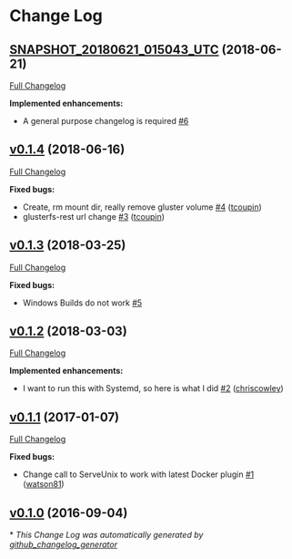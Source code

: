 # Change Log

## [SNAPSHOT_20180621_015043_UTC](https://github.com/amarkwalder/docker-volume-glusterfs/tree/SNAPSHOT_20180621_015043_UTC) (2018-06-21)
[Full Changelog](https://github.com/amarkwalder/docker-volume-glusterfs/compare/v0.1.4...SNAPSHOT_20180621_015043_UTC)

**Implemented enhancements:**

- A general purpose changelog is required [\#6](https://github.com/amarkwalder/docker-volume-glusterfs/issues/6)

## [v0.1.4](https://github.com/amarkwalder/docker-volume-glusterfs/tree/v0.1.4) (2018-06-16)
[Full Changelog](https://github.com/amarkwalder/docker-volume-glusterfs/compare/v0.1.3...v0.1.4)

**Fixed bugs:**

- Create, rm mount dir, really remove gluster volume [\#4](https://github.com/amarkwalder/docker-volume-glusterfs/pull/4) ([tcoupin](https://github.com/tcoupin))
- glusterfs-rest url change [\#3](https://github.com/amarkwalder/docker-volume-glusterfs/pull/3) ([tcoupin](https://github.com/tcoupin))

## [v0.1.3](https://github.com/amarkwalder/docker-volume-glusterfs/tree/v0.1.3) (2018-03-25)
[Full Changelog](https://github.com/amarkwalder/docker-volume-glusterfs/compare/v0.1.2...v0.1.3)

**Fixed bugs:**

- Windows Builds do not work [\#5](https://github.com/amarkwalder/docker-volume-glusterfs/issues/5)

## [v0.1.2](https://github.com/amarkwalder/docker-volume-glusterfs/tree/v0.1.2) (2018-03-03)
[Full Changelog](https://github.com/amarkwalder/docker-volume-glusterfs/compare/v0.1.1...v0.1.2)

**Implemented enhancements:**

- I want to run this with Systemd, so here is what I did [\#2](https://github.com/amarkwalder/docker-volume-glusterfs/pull/2) ([chriscowley](https://github.com/chriscowley))

## [v0.1.1](https://github.com/amarkwalder/docker-volume-glusterfs/tree/v0.1.1) (2017-01-07)
[Full Changelog](https://github.com/amarkwalder/docker-volume-glusterfs/compare/v0.1.0...v0.1.1)

**Fixed bugs:**

- Change call to ServeUnix to work with latest Docker plugin [\#1](https://github.com/amarkwalder/docker-volume-glusterfs/pull/1) ([watson81](https://github.com/watson81))

## [v0.1.0](https://github.com/amarkwalder/docker-volume-glusterfs/tree/v0.1.0) (2016-09-04)


\* *This Change Log was automatically generated by [github_changelog_generator](https://github.com/skywinder/Github-Changelog-Generator)*